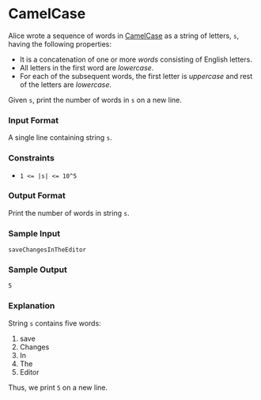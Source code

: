 # CamelCase

Alice wrote a sequence of words in [CamelCase](https://en.wikipedia.org/wiki/CamelCase) as a string of letters, `s`, having the following properties:

- It is a concatenation of one or more _words_ consisting of English letters.
- All letters in the first word are _lowercase_.
- For each of the subsequent words, the first letter is _uppercase_ and rest of the letters are _lowercase_.

Given `s`, print the number of words in `s` on a new line.

### Input Format

A single line containing string `s`.

### Constraints

- `1 <= |s| <= 10^5`

### Output Format

Print the number of words in string `s`.

### Sample Input

    saveChangesInTheEditor

### Sample Output

    5

### Explanation

String `s` contains five words:

1. save
2. Changes
3. In
4. The
5. Editor

Thus, we print `5` on a new line.

